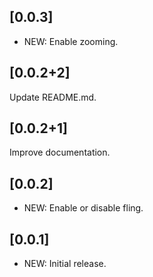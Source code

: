 ## [0.0.3]

* NEW: Enable zooming.

## [0.0.2+2]

Update README.md.

## [0.0.2+1]

Improve documentation.

## [0.0.2]

* NEW: Enable or disable fling.

## [0.0.1]

* NEW: Initial release.
